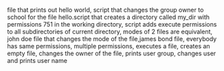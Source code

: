 file that prints out hello world, script that changes the group owner to school for the file hello.script that creates a directory called my_dir with permissions 751 in the working directory, script adds execute permissions to all subdirectories of current directory, modes of 2 files are equivalent, john doe file that changes the mode of the file,james bond file, everybody has same permissions, multiple permissions, executes a file, creates an empty file, changes the owner of the file, prints user group, changes user and prints user name

